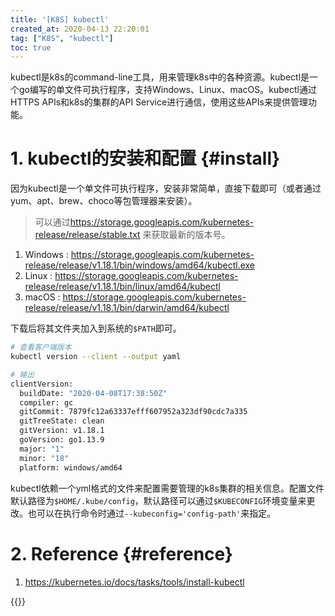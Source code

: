 ```yaml
---
title: '[K8S] kubectl'
created_at: 2020-04-13 22:20:01
tag: ["K8S", "kubectl"]
toc: true
---
```


kubectl是k8s的command-line工具，用来管理k8s中的各种资源。kubectl是一个go编写的单文件可执行程序，支持Windows、Linux、macOS。kubectl通过HTTPS APIs和k8s的集群的API Service进行通信，使用这些APIs来提供管理功能。


# 1. kubectl的安装和配置 {#install}

因为kubectl是一个单文件可执行程序，安装非常简单，直接下载即可（或者通过yum、apt、brew、choco等包管理器来安装）。

>可以通过<https://storage.googleapis.com/kubernetes-release/release/stable.txt> 来获取最新的版本号。

1. Windows : <https://storage.googleapis.com/kubernetes-release/release/v1.18.1/bin/windows/amd64/kubectl.exe>
2. Linux : <https://storage.googleapis.com/kubernetes-release/release/v1.18.1/bin/linux/amd64/kubectl>
3. macOS : <https://storage.googleapis.com/kubernetes-release/release/v1.18.1/bin/darwin/amd64/kubectl>

下载后将其文件夹加入到系统的`$PATH`即可。
```bash
# 查看客户端版本
kubectl version --client --output yaml

# 输出
clientVersion:
  buildDate: "2020-04-08T17:38:50Z"
  compiler: gc
  gitCommit: 7879fc12a63337efff607952a323df90cdc7a335
  gitTreeState: clean
  gitVersion: v1.18.1
  goVersion: go1.13.9
  major: "1"
  minor: "18"
  platform: windows/amd64
```

kubectl依赖一个yml格式的文件来配置需要管理的k8s集群的相关信息。配置文件默认路径为`$HOME/.kube/config`，默认路径可以通过`$KUBECONFIG`环境变量来更改。也可以在执行命令时通过`--kubeconfig='config-path'`来指定。

# 2. Reference {#reference}

1. <https://kubernetes.io/docs/tasks/tools/install-kubectl>

{{<highlight-file path="terminated-pod.txt" lang="txt">}}
